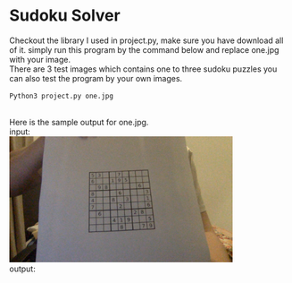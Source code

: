 # Sudoku Solver

Checkout the library I used in project.py, make sure you have download all of it.
simply run this program by the command below and replace one.jpg with your image.<br />
There are 3 test images which contains one to three sudoku puzzles
you can also test the program by your own images.

```
Python3 project.py one.jpg
```




<br />
Here is the sample output for one.jpg.<br />
input:<br />
<img src="https://github.com/KyleZheng1997/sudoku-solver/blob/master/one.jpg" width="400"> <br />
output: <br />
